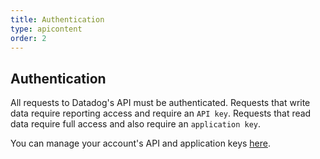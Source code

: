 ```yaml
---
title: Authentication
type: apicontent
order: 2
---
```

## Authentication
All requests to Datadog's API must be authenticated. Requests that write data require reporting access and require an `API key`. Requests that read data require full access and also require an `application key`.

You can manage your account's API and application keys [here](https://app.datadoghq.com/account/settings#api).